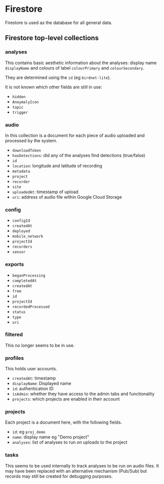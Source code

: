 # Firestore

Firestore is used as the database for all general data.

## Firestore top-level collections

### analyses

This contains basic aesthetic information about the analyses: display name `displayName` and colours of label `colourPrimary` and `colourSecondary`.

They are determined using the `id` (eg `birdnet-lite`).

It is not known which other fields are still in use:

* `hidden`
* `AnoymalyIcon`
* `topic`
* `trigger`

### audio

In this collection is a document for each piece of audio uploaded and processed by the system.

* `downloadToken`
* `hasDetections`: did any of the analyses find detections (true/false)
* `id`
* `location`: longitude and latitude of recording
* `metadata`
* `project`
* `recorder`
* `site`
* `uploadedAt`: timestamp of upload
* `uri`: address of audio file within Google Cloud Storage

### config

* `configId`
* `createdAt`
* `deployed`
* `mobile_network`
* `projectId`
* `recorders`
* `sensor`

### exports

* `beganProcessing`
* `completedAt`
* `createdAt`
* `from`
* `id`
* `projectId`
* `recordedProcessed`
* `status`
* `type`
* `uri`

### filtered

This no longer seems to be in use.

### profiles

This holds user accounts.

* `createdAt`: timestamp
* `displayName`: Displayed name
* `id`: authentication ID
* `isAdmin`: whether they have access to the admin tabs and functionality
* `projects`: which projects are enabled in their account

### projects

Each project is a document here, with the following fields.

* `id`: eg `proj_demo`
* `name`: display name eg "Demo project"
* `analyses`: list of analyses to run on uploads to the project

### tasks

This seems to be used internally to track analyses to be run on audio files. It may have been replaced with an alternative mechanism (Pub/Sub) but records may still be created for debugging purposes.

